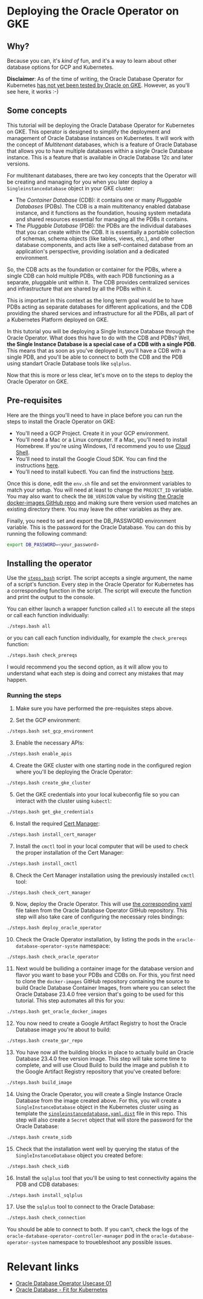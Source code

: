 # Deploying the Oracle Operator on GKE

## Why?

Because you can, it's _kind of_ fun, and it's a way to learn about other database options for GCP and Kubernetes.

**Disclaimer**: As of the time of writing, the Oracle Database Operator for Kubernetes [has not yet been tested by Oracle on GKE](https://github.com/oracle/oracle-database-operator?tab=readme-ov-file#release-status). However, as you'll see here, it works :-)

## Some concepts

This tutorial will be deploying the Oracle Database Operator for Kubernetes on GKE. This operator is designed to simplify the deployment and management of Oracle Database instances on Kubernetes. It will work with the concept of _Multitenant_ databases, which is a feature of Oracle Database that allows you to have multiple databases within a single Oracle Database instance. This is a feature that is available in Oracle Database 12c and later versions.

For multitenant databases, there are two key concepts that the Operator will be creating and managing for you when you later deploy a `Singleinstancedatabase` object in your GKE cluster:

- The _Container Database_ (CDB): it contains one or many _Pluggable Databases_ (PDBs). The CDB is a main multitenancy enabled database instance, and it functions as the foundation, housing system metadata and shared resources essential for managing all the PDBs it contains.
- The _Pluggable Database_ (PDB): the PDBs are the individual databases that you can create within the CDB. It is essentially a portable collection of schemas, schema objects (like tables, views, etc.), and other database components, and acts like a self-contained database from an application's perspective, providing isolation and a dedicated environment.

So, the CDB acts as the foundation or container for the PDBs, where a single CDB can hold multiple PDBs, with each PDB functioning as a separate, pluggable unit within it.  The CDB provides centralized services and infrastructure that are shared by all the PDBs within it.

This is important in this context as the long term goal would be to have PDBs acting as separate databases for different applications, and the CDB providing the shared services and infrastructure for all the PDBs, all part of a Kubernetes Platform deployed on GKE.

In this tutorial you will be deploying a Single Instance Database through the Oracle Operator. What does this have to do with the CDB and PDBs? Well, **the Single Instance Database is a special case of a CDB with a single PDB**. This means that as soon as you've deployed it, you'll have a CDB with a single PDB, and you'll be able to connect to both the CDB and the PDB using standart Oracle Database tools like `sqlplus`.

Now that this is more or less clear, let's move on to the steps to deploy the Oracle Operator on GKE.

## Pre-requisites

Here are the things you'll need to have in place before you can run the steps to install the Oracle Operator on GKE:

- You'll need a GCP Project. Create it in your GCP environment.
- You'll need a Mac or a Linux computer. If a Mac, you'll need to install Homebrew. If you're using Windows, I'd recommend you to use [Cloud Shell](https://cloud.google.com/shell/docs/launching-cloud-shell).
- You'll need to install the Google Cloud SDK.  You can find the instructions [here](https://cloud.google.com/sdk/docs/install).
- You'll need to install kubectl.  You can find the instructions [here](https://kubernetes.io/docs/tasks/tools/install-kubectl/).

Once this is done, edit the `env.sh` file and set the environment variables to match your setup. You will need at least to change the `PROJECT_ID` variable. You may also want to check the `DB_VERSION` value by visiting [the Oracle docker-images GitHub repo](https://github.com/oracle/docker-images/tree/main/OracleDatabase/SingleInstance/dockerfiles) and making sure there version used matches an existing directory there. You may leave the other variables as they are.

Finally, you need to set and export the DB_PASSWORD environment variable. This is the password for the Oracle Database. You can do this by running the following command:

```bash
export DB_PASSWORD=<your_password>
```

## Installing the operator

Use the [`steps.bash`](./steps.bash) script. The script accepts a single argument, the name of a script's function.  Every step in the Oracle Operator for Kubernetes has a corresponding function in the script.  The script will execute the function and print the output to the console.

You can either launch a wrapper function called `all` to execute all the steps or call each function individually:

```bash
./steps.bash all
```

or you can call each function individually, for example the `check_prereqs` function:

```bash
./steps.bash check_prereqs
```

I would recommend you the second option, as it will allow you to understand what each step is doing and correct any mistakes that may happen.

### Running the steps

1. Make sure you have performed the pre-requisites steps above.

2. Set the GCP environment:

```bash
./steps.bash set_gcp_environment
```

3. Enable the necessary APIs:

  ```bash
  ./steps.bash enable_apis
  ```

4. Create the GKE cluster with one starting node in the configured region where you'll be deploying the Oracle Operator:

  ```bash
  ./steps.bash create_gke_cluster
  ```

5. Get the GKE credentials into your local kubeconfig file so you can interact with the cluster using `kubectl`:

  ```bash
  ./steps.bash get_gke_credentials
  ```

6. Install the required [Cert Manager](https://cert-manager.io/):
  ```bash
  ./steps.bash install_cert_manager
  ```

7. Install the `cmctl` tool in your local computer that will be used to check the proper installation of the Cert Manager:
  
  ```bash
  ./steps.bash install_cmctl
  ```

8. Check the Cert Manager installation using the previously installed `cmctl` tool:

  ```bash
  ./steps.bash check_cert_manager
  ```

9. Now, deploy the Oracle Operator. This will use [the corresponding yaml](https://github.com/oracle/oracle-database-operator/blob/main/oracle-database-operator.yaml) file taken from the Oracle Database Operator GitHub repository. This step will also take care of configuring the necessary roles bindings:

  ```bash
  ./steps.bash deploy_oracle_operator
  ```

10. Check the Oracle Operator installation, by listing the pods in the `oracle-database-operator-syste` namespace:

  ```bash
  ./steps.bash check_oracle_operator
  ```

11. Next would be builiding a container image for the database version and flavor you want to base your PDBs and CDBs on. For this, you first need to clone the `docker-images` GitHub repository containing the source to build Oracle Database Container Images, from where you can select the Oracle Database 23.4.0 free version that's going to be used for this tutorial. This step automates all this for you:

  ```bash
  ./steps.bash get_oracle_docker_images
  ```
  
12. You now need to create a Google Artifact Registry to host the Oracle Database image you're about to build:

  ```bash
  ./steps.bash create_gar_repo
  ```

13. You have now all the building blocks in place to actually build an Oracle Database 23.4.0 free version image. This step will take some time to complete, and will use Cloud Build to build the image and publish it to the Google Artifact Registry repository that you've created before:

  ```bash
  ./steps.bash build_image
  ```

14. Using the Oracle Operator, you will create a Single Instance Oracle Database from the image created above. For this, you will create a `SingleInstanceDatabase` object in the Kubernetes cluster using as template the [`singleinstancedatabase.yaml.dist`](./k8s/singleinstancedatabase.yaml.dist) file in this repo. This step will also create a `Secret` object that will store the password for the Oracle Database:

  ```bash
  ./steps.bash create_sidb
  ```
  
15. Check that the installation went well by querying the status of the `SingleInstanceDatabase` object you created before:

  ```bash
  ./steps.bash check_sidb
  ```
  
16. Install the `sqlplus` tool that you'll be using to test connectivity agains the PDB and CDB databases:

  ```bash
  ./steps.bash install_sqlplus
  ```

17. Use the `sqlplus` tool to connect to the Oracle Database:

  ```bash
  ./steps.bash check_connection
  ```

You should be able to connect to both. If you can't, check the logs of the `oracle-database-operator-controller-manager` pod in the `oracle-database-operator-system` namespace to trouebleshoot any possible issues.

# Relevant links

- [Oracle Database Operator Usecase 01](https://github.com/oracle/oracle-database-operator/blob/main/docs/multitenant/usecase01/README.md)
- [Oracle Database - Fit for Kubernetes](https://blogs.oracle.com/coretec/post/oracle-database-fit-for-kubernetes)